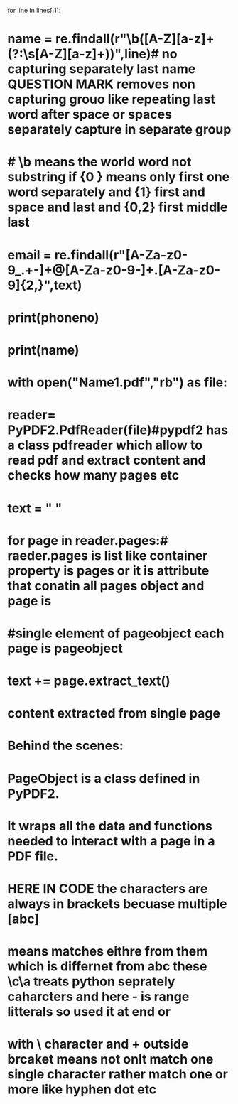 for line in lines[:1]:
#         name = re.findall(r"\b([A-Z][a-z]+(?:\s[A-Z][a-z]+))",line)# no capturing separately last name QUESTION MARK removes non capturing grouo like repeating last word after space or spaces separately capture in separate group
#        # \b means the world word not substring if  {0 } means only first one word separately and {1} first and space and last and {0,2} first middle last
    

#     email = re.findall(r"[A-Za-z0-9_.+-]+@[A-Za-z0-9-]+\.[A-Za-z0-9]{2,}",text)

# print(phoneno)
# print(name)       
# with open("Name1.pdf","rb") as file:
#     reader= PyPDF2.PdfReader(file)#pypdf2 has a class pdfreader which allow to read pdf and extract content and checks how many pages etc
#     text = " "
#     for  page in reader.pages:# raeder.pages is list like container property is pages or it is attribute that conatin all pages object and page is
#         #single element of pageobject each page is pageobject
#          text += page.extract_text()
#           content extracted from single page
# Behind the scenes:
# PageObject is a class defined in PyPDF2.

# It wraps all the data and functions needed to interact with a page in a PDF file.
    
# HERE IN CODE the characters are always in brackets becuase multiple [abc] 
# means matches eithre from them which is differnet from abc these \c\a treats python seprately caharcters and here - is range litterals so used it at end or 
# with \ character and + outside brcaket means not onlt match one single character rather match one or more like hyphen dot etc
<!-- import json
data = {
    "name": "Anaya",
    "skill" : "Data"}
with open("data","w") as f:
    <!-- json.dump(data,f) --#this simple code open measn open filename as write and seconds line dump part of built in module json which used to wwrite dictionary into file as a json
    def extract_name(text):
    match = re.search(r"(?:Dr\.\s*)?[A-Z][a-z]+(?:\s[A-Z][a-z]+){1}", text.strip())
    return match.group(0) if match else ""#group 0 means no capturing group whole and if 1 measn 1 group capturing and so on

for filename in os.listdir("resumes"):
    path = os.path.join("resumes", filename)
    with pdfplumber.open(path) as pdf:
        full_text = " ".join(page.extract_text() for page in pdf.pages if page.extract_text())# page.extract return text as string and if part ensure skip pages if no text and than string extracted text ready to pass into functiions.name skill etc

    people_section = re.split(r"Name[:\s]+", full_text)

    for people_data in people_section[0:]:#start loop from 1 becuase name split it confuse your result either empty string or etc.
        if extract_name(people_data):  # only append if name found
            resumes_data = {
                "Name": extract_name(people_data),
                "Phone": phone_extract(people_data),
                "Email": extract_email(people_data),
                "Skills": extract_skills(people_data),
                "Experience": extract_experience(people_data)

            }
            resumes.append(resumes_data)
            

with open("data.json", 'w') as f:
    json.dump(resumes, f, indent=3)
    import cv2
import pytesseract
pytesseract.pytesseract.tesseract_cmd = r'C:\Program Files\Tesseract-OCR\tesseract.exe'
image = cv2.imread('image.jpg')

# Convert to grayscale
gray = cv2.cvtColor(image, cv2.COLOR_BGR2GRAY)

# Apply thresholding
_, thresh = cv2.threshold(gray, 150, 255, cv2.THRESH_BINARY)

# Optional: Denoising
thresh = cv2.medianBlur(thresh, 3)

# OCR
text = pytesseract.image_to_string(thresh)
print(text)
from PIL import Image
# image_paths = ["resume.jpg","scan1.jpg"]
# images = [Image.open(path).convert('RGB') for path in image_paths]
# images[0].save("merged.pdf",save_all = True,append_images = images[1:])